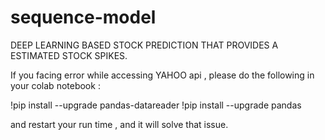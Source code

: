 # sequence-model
DEEP LEARNING BASED STOCK PREDICTION THAT PROVIDES A ESTIMATED STOCK SPIKES.

If you facing error while accessing YAHOO api , please do the following in your colab notebook : 

!pip install --upgrade pandas-datareader
!pip install --upgrade pandas

and restart your run time , and it will solve that issue.
